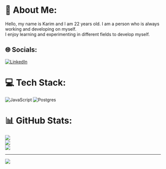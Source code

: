 # 💫 About Me:
Hello, my name is Karim and I am 22 years old. I am a person who is always working  and developing on myself.<br>I enjoy learning and experimenting in different fields to develop myself.


## 🌐 Socials:
[![LinkedIn](https://img.shields.io/badge/LinkedIn-%230077B5.svg?logo=linkedin&logoColor=white)](https://linkedin.com/in/https://www.linkedin.com/in/kerim-hesimli-396013228/) 

# 💻 Tech Stack:
![JavaScript](https://img.shields.io/badge/javascript-%23323330.svg?style=for-the-badge&logo=javascript&logoColor=%23F7DF1E) ![Postgres](https://img.shields.io/badge/postgres-%23316192.svg?style=for-the-badge&logo=postgresql&logoColor=white)
# 📊 GitHub Stats:
![](https://github-readme-stats.vercel.app/api?username=KARIMHASIMLI&theme=dark&hide_border=false&include_all_commits=true&count_private=false)<br/>
![](https://github-readme-streak-stats.herokuapp.com/?user=KARIMHASIMLI&theme=dark&hide_border=false)<br/>
![](https://github-readme-stats.vercel.app/api/top-langs/?username=KARIMHASIMLI&theme=dark&hide_border=false&include_all_commits=true&count_private=false&layout=compact)

---
[![](https://visitcount.itsvg.in/api?id=KARIMHASIMLI&icon=0&color=0)](https://visitcount.itsvg.in)
